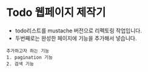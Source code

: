 # Todo 웹페이지 제작기


- todo리스트를 mustache 버전으로 리펙토링 작업입니다.
- 두번째로는 완성한 페이지에 기능을 추가해서 넣습니다.


```
추가하고자 하는 기능
1. pagination 기능
2. 검색 기능
```